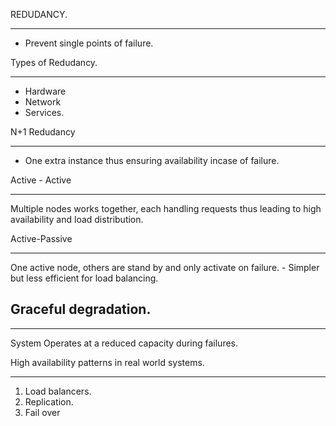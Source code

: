 REDUDANCY. 

---

* Prevent  single points of failure.

Types of Redudancy. 

---

* Hardware
* Network
* Services.

N+1 Redudancy 

---

* One extra instance thus ensuring availability incase of failure.

Active - Active 

---

Multiple nodes works together, each handling requests thus leading to high availability and load distribution. 

Active-Passive 

---

One active node, others are stand by and only activate on failure. - Simpler but less efficient for load balancing. 


Graceful degradation.
---------------------

---

System Operates at a reduced capacity during failures. 


High availability patterns in real world systems. 

---

1. Load balancers.
2. Replication.
3. Fail over
